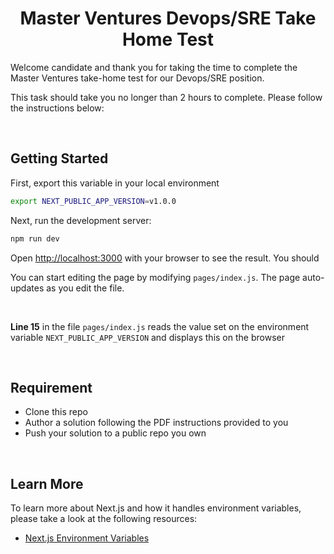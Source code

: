 <p align="center">
  <h1 align="center">
  Master Ventures Devops/SRE Take Home Test
  </h1>
</p>

Welcome candidate and thank you for taking the time to complete the Master Ventures take-home test for our Devops/SRE position.

This task should take you no longer than 2 hours to complete. Please follow the instructions below:


<br/>

## Getting Started

First, export this variable in your local environment

```bash
export NEXT_PUBLIC_APP_VERSION=v1.0.0
```

Next, run the development server:

```bash
npm run dev
```

Open [http://localhost:3000](http://localhost:3000) with your browser to see the result. You should 

You can start editing the page by modifying `pages/index.js`. The page auto-updates as you edit the file.

<br/>

**Line 15** in the file `pages/index.js` reads the value set on the environment variable `NEXT_PUBLIC_APP_VERSION` and displays this on the browser

<br/>


## Requirement

- Clone this repo
- Author a solution following the PDF instructions provided to you
- Push your solution to a public repo you own

<br/>

## Learn More

To learn more about Next.js and how it handles environment variables, please take a look at the following resources:

- [Next.js Environment Variables](https://nextjs.org/docs/basic-features/environment-variables)
